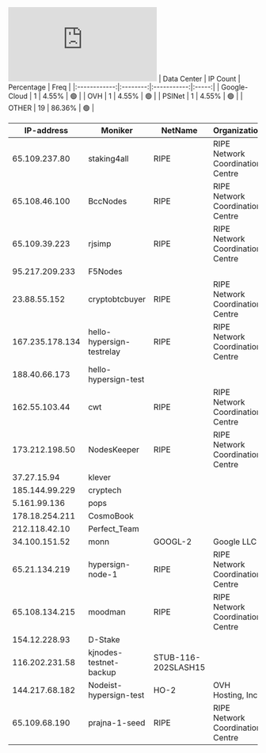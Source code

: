 ![Diagramm](https://github.com/obajay/StateSync-snapshots/blob/main/Projects/Hypersign/1/README.md)
| Data Center | IP Count | Percentage | Freq |
|:------------:|:--------:|:-----------:|:-----:|
| Google-Cloud | 1 | 4.55% | 🟢 |
| OVH | 1 | 4.55% | 🟢 |
| PSINet | 1 | 4.55% | 🟢 |
| OTHER | 19 | 86.36% | 🟢 |

<!-- START_TABLE -->
| IP-address | Moniker | NetName | Organization |
|-------------|-------------|-------------|-------------|
| 65.109.237.80 | staking4all | RIPE | RIPE Network Coordination Centre |
| 65.108.46.100 | BccNodes | RIPE | RIPE Network Coordination Centre |
| 65.109.39.223 | rjsimp | RIPE | RIPE Network Coordination Centre |
| 95.217.209.233 | F5Nodes |  |  |
| 23.88.55.152 | cryptobtcbuyer | RIPE | RIPE Network Coordination Centre |
| 167.235.178.134 | hello-hypersign-testrelay | RIPE | RIPE Network Coordination Centre |
| 188.40.66.173 | hello-hypersign-test |  |  |
| 162.55.103.44 | cwt | RIPE | RIPE Network Coordination Centre |
| 173.212.198.50 | NodesKeeper | RIPE | RIPE Network Coordination Centre |
| 37.27.15.94 | klever |  |  |
| 185.144.99.229 | cryptech |  |  |
| 5.161.99.136 | pops |  |  |
| 178.18.254.211 | CosmoBook |  |  |
| 212.118.42.10 | Perfect_Team |  |  |
| 34.100.151.52 | monn | GOOGL-2 | Google LLC |
| 65.21.134.219 | hypersign-node-1 | RIPE | RIPE Network Coordination Centre |
| 65.108.134.215 | moodman | RIPE | RIPE Network Coordination Centre |
| 154.12.228.93 | D-Stake |  |  |
| 116.202.231.58 | kjnodes-testnet-backup | STUB-116-202SLASH15 |  |
| 144.217.68.182 | Nodeist-hypersign-test | HO-2 | OVH Hosting, Inc. |
| 65.109.68.190 | prajna-1-seed | RIPE | RIPE Network Coordination Centre |

<!-- END_TABLE -->